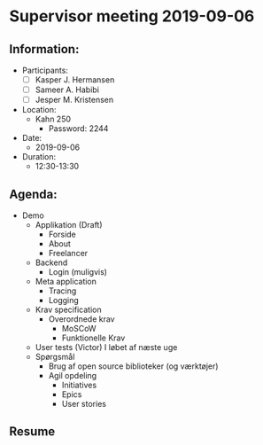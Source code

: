 # Supervisor meeting 2019-09-06

## Information:

* Participants:
  * [ ] Kasper J. Hermansen
  * [ ] Sameer A. Habibi
  * [ ] Jesper M. Kristensen
* Location:
  * Kahn 250
    * Password: 2244
* Date:
  * 2019-09-06
* Duration:
  * 12:30-13:30

## Agenda:

* Demo
  * Applikation \(Draft\)
    * Forside
    * About
    * Freelancer
  * Backend
    * Login \(muligvis\)
  * Meta application
    * Tracing
    * Logging
  * Krav specification
    * Overordnede krav
      * MoSCoW
      * Funktionelle Krav
  * User tests \(Victor\) I løbet af næste uge
  * Spørgsmål
    * Brug af open source biblioteker \(og værktøjer\)
    * Agil opdeling
      * Initiatives
      * Epics
      * User stories

## Resume






